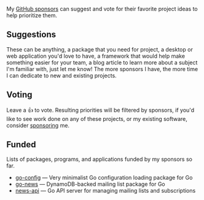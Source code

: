 
My [GitHub sponsors](https://github.com/users/tj/sponsorship) can suggest and vote for their favorite project ideas to help prioritize them.

## Suggestions

These can be anything, a package that you need for project, a desktop or web application you'd love to have, a framework that would help make something easier for your team, a blog article to learn more about a subject I'm familiar with, just let me know! The more sponsors I have, the more time I can dedicate to new and existing projects.

## Voting

Leave a :thumbsup: to vote. Resulting priorities will be filtered by sponsors, if you'd like to see work done on any of these projects, or my existing software, consider [sponsoring](https://github.com/users/tj/sponsorship) me.

## Funded

Lists of packages, programs, and applications funded by my sponsors so far.

- [go-config](https://github.com/tj/go-config) — Very minimalist Go configuration loading package for Go
- [go-news](https://github.com/tj/go-news) — DynamoDB-backed mailing list package for Go
- [news-api](https://github.com/tj/news-api) — Go API server for managing mailing lists and subscriptions